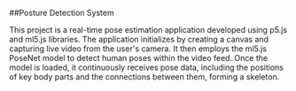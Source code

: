 ##Posture Detection System 



This project is a real-time pose estimation application developed using p5.js and ml5.js libraries. The application initializes by creating a canvas and capturing live video from the user's camera. It then employs the ml5.js PoseNet model to detect human poses within the video feed. Once the model is loaded, it continuously receives pose data, including the positions of key body parts and the connections between them, forming a skeleton.
